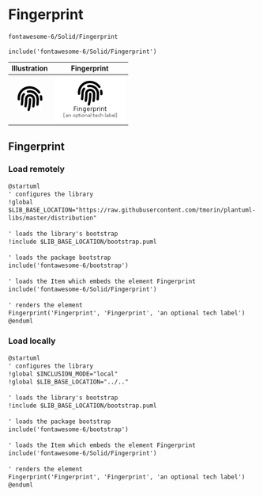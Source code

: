 # Fingerprint


```text
fontawesome-6/Solid/Fingerprint
```

```text
include('fontawesome-6/Solid/Fingerprint')
```



| Illustration | Fingerprint |
| :---: | :---: |
| ![illustration for Illustration](../../fontawesome-6/Solid/Fingerprint.png) | ![illustration for Fingerprint](../../fontawesome-6/Solid/Fingerprint.Local.png) |




## Fingerprint

### Load remotely
```plantuml
@startuml
' configures the library
!global $LIB_BASE_LOCATION="https://raw.githubusercontent.com/tmorin/plantuml-libs/master/distribution"

' loads the library's bootstrap
!include $LIB_BASE_LOCATION/bootstrap.puml

' loads the package bootstrap
include('fontawesome-6/bootstrap')

' loads the Item which embeds the element Fingerprint
include('fontawesome-6/Solid/Fingerprint')

' renders the element
Fingerprint('Fingerprint', 'Fingerprint', 'an optional tech label')
@enduml
```

### Load locally
```plantuml
@startuml
' configures the library
!global $INCLUSION_MODE="local"
!global $LIB_BASE_LOCATION="../.."

' loads the library's bootstrap
!include $LIB_BASE_LOCATION/bootstrap.puml

' loads the package bootstrap
include('fontawesome-6/bootstrap')

' loads the Item which embeds the element Fingerprint
include('fontawesome-6/Solid/Fingerprint')

' renders the element
Fingerprint('Fingerprint', 'Fingerprint', 'an optional tech label')
@enduml
```

